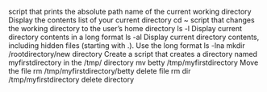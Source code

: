 script that prints the absolute path name of the current working directory
Display the contents list of your current directory
cd ~ script that changes the working directory to the user’s home directory
ls -l Display current directory contents in a long format
ls -al Display current directory contents, including hidden files (starting with .). Use the long format
ls -lna
mkdir /rootdirectory/new directory Create a script that creates a directory named myfirstdirectory in the /tmp/ directory
mv betty /tmp/myfirstdirectory Move the file
rm /tmp/myfirstdirectory/betty delete file
rm dir /tmp/myfirstdirectory delete directory
